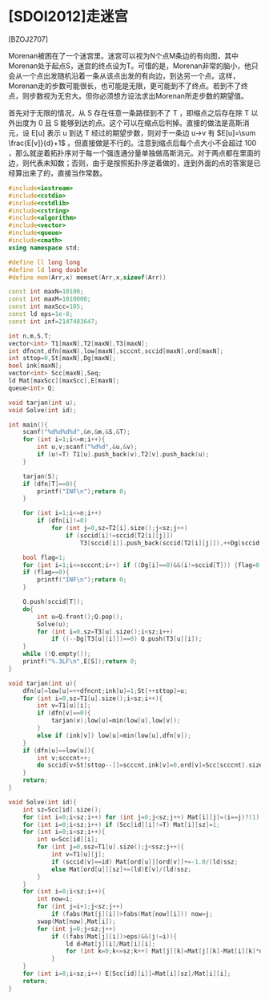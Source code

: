 # [SDOI2012]走迷宫
[BZOJ2707]

Morenan被困在了一个迷宫里。迷宫可以视为N个点M条边的有向图，其中Morenan处于起点S，迷宫的终点设为T。可惜的是，Morenan非常的脑小，他只会从一个点出发随机沿着一条从该点出发的有向边，到达另一个点。这样，Morenan走的步数可能很长，也可能是无限，更可能到不了终点。若到不了终点，则步数视为无穷大。但你必须想方设法求出Morenan所走步数的期望值。

首先对于无限的情况，从 S 存在任意一条路径到不了 T ，即缩点之后存在除 T 以外出度为 0 且 S 能够到达的点。这个可以在缩点后判掉。直接的做法是高斯消元，设 E[u] 表示 u 到达 T 经过的期望步数，则对于一条边 u->v 有 $E[u]=\sum \frac{E[v]}{d}+1$ 。但直接做是不行的。注意到缩点后每个点大小不会超过 100 ，那么就逆着拓扑序对于每一个强连通分量单独做高斯消元。对于两点都在里面的边，则代表未知数；否则，由于是按照拓扑序逆着做的，连到外面的点的答案是已经算出来了的，直接当作常数。

```cpp
#include<iostream>
#include<cstdio>
#include<cstdlib>
#include<cstring>
#include<algorithm>
#include<vector>
#include<queue>
#include<cmath>
using namespace std;

#define ll long long
#define ld long double
#define mem(Arr,x) memset(Arr,x,sizeof(Arr))

const int maxN=10100;
const int maxM=1010000;
const int maxScc=105;
const ld eps=1e-8;
const int inf=2147483647;

int n,m,S,T;
vector<int> T1[maxN],T2[maxN],T3[maxN];
int dfncnt,dfn[maxN],low[maxN],scccnt,sccid[maxN],ord[maxN];
int sttop=0,St[maxN],Dg[maxN];
bool ink[maxN];
vector<int> Scc[maxN],Seq;
ld Mat[maxScc][maxScc],E[maxN];
queue<int> Q;

void tarjan(int u);
void Solve(int id);

int main(){
	scanf("%d%d%d%d",&n,&m,&S,&T);
	for (int i=1;i<=m;i++){
		int u,v;scanf("%d%d",&u,&v);
		if (u!=T) T1[u].push_back(v),T2[v].push_back(u);
	}

	tarjan(S);
	if (dfn[T]==0){
		printf("INF\n");return 0;
	}

	for (int i=1;i<=n;i++)
		if (dfn[i]!=0)
			for (int j=0,sz=T2[i].size();j<sz;j++)
				if (sccid[i]!=sccid[T2[i][j]])
					T3[sccid[i]].push_back(sccid[T2[i][j]]),++Dg[sccid[T2[i][j]]];

	bool flag=1;
	for (int i=1;i<=scccnt;i++) if ((Dg[i]==0)&&(i!=sccid[T])) {flag=0;break;}
	if (flag==0){
		printf("INF\n");return 0;
	}

	Q.push(sccid[T]);
	do{
		int u=Q.front();Q.pop();
		Solve(u);
		for (int i=0,sz=T3[u].size();i<sz;i++)
			if ((--Dg[T3[u][i]])==0) Q.push(T3[u][i]);
	}
	while (!Q.empty());
	printf("%.3LF\n",E[S]);return 0;
}

void tarjan(int u){
	dfn[u]=low[u]=++dfncnt;ink[u]=1;St[++sttop]=u;
	for (int i=0,sz=T1[u].size();i<sz;i++){
		int v=T1[u][i];
		if (dfn[v]==0){
			tarjan(v);low[u]=min(low[u],low[v]);
		}
		else if (ink[v]) low[u]=min(low[u],dfn[v]);
	}
	if (dfn[u]==low[u]){
		int v;scccnt++;
		do sccid[v=St[sttop--]]=scccnt,ink[v]=0,ord[v]=Scc[scccnt].size(),Scc[scccnt].push_back(v);while (v!=u);
	}
	return;
}

void Solve(int id){
	int sz=Scc[id].size();
	for (int i=0;i<sz;i++) for (int j=0;j<sz;j++) Mat[i][j]=(i==j)?(1):(0);
	for (int i=0;i<sz;i++) if (Scc[id][i]!=T) Mat[i][sz]=1;
	for (int i=0;i<sz;i++){
		int u=Scc[id][i];
		for (int j=0,ssz=T1[u].size();j<ssz;j++){
			int v=T1[u][j];
			if (sccid[v]==id) Mat[ord[u]][ord[v]]+=-1.0/(ld)ssz;
			else Mat[ord[u]][sz]+=(ld)E[v]/(ld)ssz;
		}
	}
	for (int i=0;i<sz;i++){
		int now=i;
		for (int j=i+1;j<sz;j++)
			if (fabs(Mat[j][i])>fabs(Mat[now][i])) now=j;
		swap(Mat[now],Mat[i]);
		for (int j=0;j<sz;j++)
			if ((fabs(Mat[j][i])>eps)&&(j!=i)){
				ld d=Mat[j][i]/Mat[i][i];
				for (int k=0;k<=sz;k++) Mat[j][k]=Mat[j][k]-Mat[i][k]*d;
			}
	}
	for (int i=0;i<sz;i++) E[Scc[id][i]]=Mat[i][sz]/Mat[i][i];
	return;
}
```